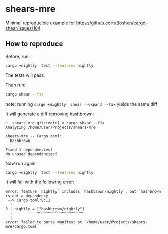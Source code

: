 # shears-mre

Minimal reproducible example for https://github.com/Boshen/cargo-shear/issues/184

## How to reproduce

Before, run:

```bash
cargo +nightly  test --features nightly
```

The tests will pass.

Then run:

```bash
cargo shear --fix
```

note: running `cargo +nightly  shear --expand --fix` yields the same diff

It will generate a diff removing hashbrown:
```
➜  shears-mre git:(main) ✗ cargo shear --fix                      
Analyzing /home/user/Projects/shears-mre

shears-mre -- Cargo.toml:
  hashbrown

Fixed 1 dependencies!
No unused dependencies!
```

Now run again:
```bash
cargo +nightly  test --features nightly
```

It will fail with the following error:
```
error: feature `nightly` includes `hashbrown/nightly`, but `hashbrown` is not a dependency
 --> Cargo.toml:8:11
  |
8 | nightly = ["hashbrown/nightly"]
  |           ^^^^^^^^^^^^^^^^^^^^^
  |
error: failed to parse manifest at `/home/user/Projects/shears-mre/Cargo.toml`
```
